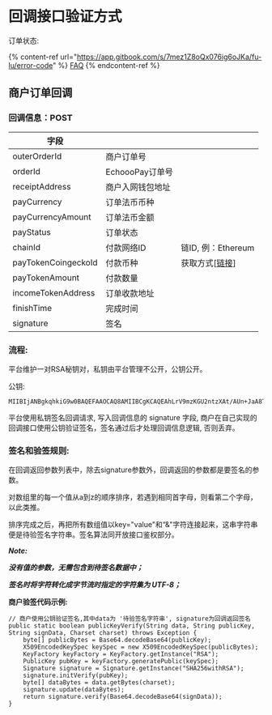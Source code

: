 # 回调接口验证方式

订单状态:

{% content-ref url="https://app.gitbook.com/s/7mez1Z8oQx076ig6oJKa/fu-lu/error-code" %}
[FAQ](https://app.gitbook.com/s/7mez1Z8oQx076ig6oJKa/fu-lu/error-code)
{% endcontent-ref %}



## 商户订单回调

### 回调信息：POST

| 字段                  |              |                                         |
| ------------------- | ------------ | --------------------------------------- |
| outerOrderId        | 商户订单号        |                                         |
| orderId             | EchoooPay订单号 |                                         |
| receiptAddress      | 商户入网钱包地址     |                                         |
| payCurrency         | 订单法币币种       |                                         |
| payCurrencyAmount   | 订单法币金额       |                                         |
| payStatus           | 订单状态         |                                         |
| chainId             | 付款网络ID       | 链ID, 例：Ethereum                         |
| payTokenCoingeckoId | 付款币种         | 获取方式\[[链接](https://www.coingecko.com/)] |
| payTokenAmount      | 付款数量         |                                         |
| incomeTokenAddress  | 订单收款地址       |                                         |
| finishTime          | 完成时间         |                                         |
| signature           | 签名           |                                         |

### 流程:

平台维护一对RSA秘钥对，私钥由平台管理不公开，公钥公开。

公钥:

```
MIIBIjANBgkqhkiG9w0BAQEFAAOCAQ8AMIIBCgKCAQEAhLrV9mzKGU2ntzXAt/AUn+JaA8T6WAUtBiT+EQjRjEi6gYXlxOEsmkh2a0lmlaYdIewUmmsyHYvpD5pB1r6GmWUomIzOqB15sdVCmvydMwF3cKqYmrUH45R3ap/mqqP+3C+2Ed/FiMRMkfxvAMMCy3ow4xD/P72LLoWtQwq/ULx41Y3Ps3Ckf+8kFRsNigCm5nkgs6S+hOTc40j+GaoiLc4ORb9CivV3BcnQ2CVsp48VIH3DBRa1gGPAQ0dbB08IlGf6zzKNgzHiagx8u0G78x9DkG8kujCy5L+eWV2QcrRSEQM8MSDDnlqmjdRZw3vJ07RH+8rxwignccq68w2E0QIDAQAB
```

平台使用私钥签名回调请求, 写入回调信息的 signature 字段, 商户在自己实现的回调接口使用公钥验证签名，签名通过后才处理回调信息逻辑, 否则丢弃。

### 签名和验签规则:

在回调返回参数列表中，除去signature参数外，回调返回的参数都是要签名的参数。

对数组里的每一个值从a到z的顺序排序，若遇到相同首字母，则看第二个字母，以此类推。

排序完成之后，再把所有数组值以key="value"和“&"字符连接起来，这串字符串便是待验签名字符串。签名算法同开放接口鉴权部分。

_**Note:**_

_**没有值的参数，无需包含到待签名数据中；**_

_**签名时将字符转化成字节流时指定的字符集为 UTF-8；**_

**商户验签代码示例:**

```
// 商户使用公钥验证签名,其中data为 '待验签名字符串', signature为回调返回签名
public static boolean publicKeyVerify(String data, String publicKey, String signData, Charset charset) throws Exception {
    byte[] publicBytes = Base64.decodeBase64(publicKey);
    X509EncodedKeySpec keySpec = new X509EncodedKeySpec(publicBytes);
    KeyFactory keyFactory = KeyFactory.getInstance("RSA");
    PublicKey pubKey = keyFactory.generatePublic(keySpec);
    Signature signature = Signature.getInstance("SHA256withRSA");
    signature.initVerify(pubKey);
    byte[] dataBytes = data.getBytes(charset);
    signature.update(dataBytes);
    return signature.verify(Base64.decodeBase64(signData));
}
```
